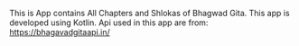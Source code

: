 This is App contains All Chapters and Shlokas of Bhagwad Gita.
This app is developed using Kotlin.
Api used in this app are from:
https://bhagavadgitaapi.in/
